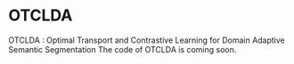 # OTCLDA
OTCLDA : Optimal Transport and Contrastive Learning for Domain Adaptive Semantic Segmentation
The code of OTCLDA is coming soon.
